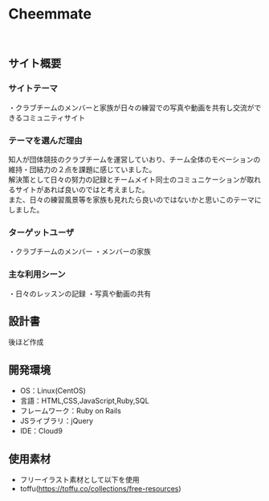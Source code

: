 # Cheemmate
​
## サイト概要
### サイトテーマ
・クラブチームのメンバーと家族が日々の練習での写真や動画を共有し交流ができるコミュニティサイト
​
### テーマを選んだ理由
知人が団体競技のクラブチームを運営していおり、チーム全体のモベーションの維持・団結力の２点を課題に感じていました。<br>
解決策として日々の努力の記録とチームメイト同士のコミュニケーションが取れるサイトがあれば良いのではと考えました。<br>
また、日々の練習風景等を家族も見れたら良いのではないかと思いこのテーマにしました。

### ターゲットユーザ
・クラブチームのメンバー
・メンバーの家族
​
### 主な利用シーン
・日々のレッスンの記録
・写真や動画の共有
​
## 設計書
後ほど作成
​
## 開発環境
- OS：Linux(CentOS)
- 言語：HTML,CSS,JavaScript,Ruby,SQL
- フレームワーク：Ruby on Rails
- JSライブラリ：jQuery
- IDE：Cloud9
​
## 使用素材
- フリーイラスト素材として以下を使用
- toffu(https://toffu.co/collections/free-resources)